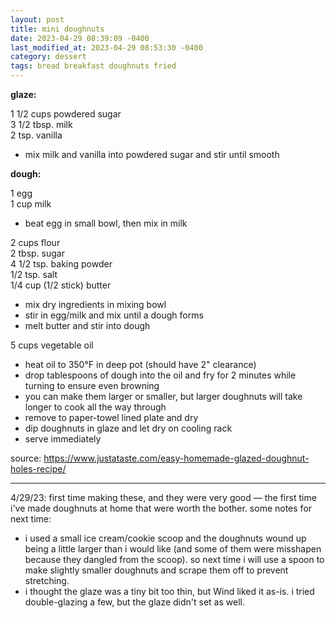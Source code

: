 ```yaml
---
layout: post
title: mini doughnuts
date: 2023-04-29 08:39:09 -0400
last_modified_at: 2023-04-29 08:53:30 -0400
category: dessert
tags: bread breakfast doughnuts fried
---
```


**glaze:**

1 1/2 cups powdered sugar  
3 1/2 tbsp. milk  
2 tsp. vanilla  
* mix milk and vanilla into powdered sugar and stir until smooth

**dough:**

1 egg  
1 cup milk  
* beat egg in small bowl, then mix in milk

2 cups flour  
2 tbsp. sugar  
4 1/2 tsp. baking powder  
1/2 tsp. salt  
1/4 cup (1/2 stick) butter  
* mix dry ingredients in mixing bowl
* stir in egg/milk and mix until a dough forms
* melt butter and stir into dough

5 cups vegetable oil
* heat oil to 350°F in deep pot (should have 2" clearance)
* drop tablespoons of dough into the oil and fry for 2 minutes while turning to
  ensure even browning
* you can make them larger or smaller, but larger doughnuts will take longer to
  cook all the way through
* remove to paper-towel lined plate and dry
* dip doughnuts in glaze and let dry on cooling rack
* serve immediately

source: <https://www.justataste.com/easy-homemade-glazed-doughnut-holes-recipe/>

---

4/29/23: first time making these, and they were very good — the first time i've
made doughnuts at home that were worth the bother. some notes for next time:
* i used a small ice cream/cookie scoop and the doughnuts wound up being a little
  larger than i would like (and some of them were misshapen because they dangled
  from the scoop). so next time i will use a spoon to make slightly smaller
  doughnuts and scrape them off to prevent stretching. 
* i thought the glaze was a tiny bit too thin, but Wind liked it as-is. i tried
  double-glazing a few, but the glaze didn't set as well.
